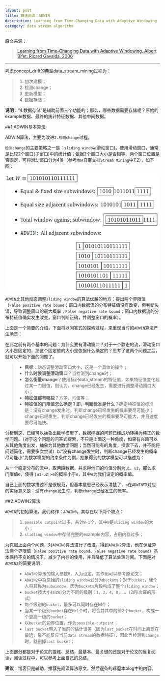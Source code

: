 ```yaml
---
layout: post
title: 算法阅读：ADWIN
description: Learning from Time-Changing Data with Adaptive Windowing
category: data stream algorithm
---
```


原文来源：

> [Learning from Time-Changing Data with Adaptive Windowing. Albert Bifet. Ricard Gavalda. 2006](http://epubs.siam.org/doi/abs/10.1137/1.9781611972771.42)

---

考虑concept_drift的典型data_stream_mining过程为：

> 1. 初次建模；
> 2. 检测change；
> 3. 更新模型；
> 4. 数据存储；

__说明__：”4.数据存储”是辅助前面三个功能的；那么，哪些数据需要存储呢？原始的example数据、最终的统计特征数据、其他中间数据。

##1.ADWIN基本算法

ADWIN算法，主要为改进`2.检测change`过程。

`检测change`的主要策略之一是：`sliding window`(滑动窗口)。使用滑动窗口，通常是比较2个窗口(子窗口)中的统计值；依据2个窗口大小是否相等、两个窗口位置是否固定，可将滑动窗口分为4类（参考`MOA`自带文档`Stream Mining`中7.2），如下图：

![adwin sliding window](/images/algorithm-adwin/adwin-sliding-window.jpg)

`ADWIN`比其他动态调整`sliding window`的算法优越的地方：提出两个界限值（`False positive rate bound`：窗口内数据流的分布特征值没有改变，但判断失误，导致调整窗口的最大概率；`False negative rate bound`：窗口内数据流的分布特征值确实发生改变，窗口判断正确，并调整窗口的概率）。

上面是一个简要的介绍，下面将以问答式的探索过程，来重现当时的`ADWIN`算法产生场景：

在此之前有两个基本的问题：为什么要有滑动窗口？对于一个静态的流，滑动窗口大小是固定的，那这个固定值的大小是依据什么确定的？思考了这两个问题之后，就可以开始下面的问题了。

> * __目标__：动态调整滑动窗口大小，这是一个具体的操作；
> * __什么时候调整滑动窗口__？当检测到change时；
> * __怎么衡量change__？使用标识data_stream的特征值，如果特征值变化超过某一门限值，则认为，change已经发生，需要进行调整滑动窗口大小；
> * __特征值都有哪些__？方差、均值等；
> * __特征值的门限值怎么确定？即，判断标准是什么__？确定特征值的标准是：没有change发生时，判断change已经发生的概率要尽可能小；change已经发生，判断change已经发生的概率要尽可能大，并且速度要尽可能快。


分析到这，已经可以抽象出数学模型了，数据挖掘的问题已经成功转换为纯正的数学问题。（对于这个问题的问答式探索，不只是上面这一种角度，如果有兴趣可以从其他角度出发，抽象为其他数学问题；当然可能有的角度，探索下去，并不能将问题简化，需要多次尝试）以“没有change发生时，判断change已经发生的概率尽可能小”为数学模型的约束条件为例，抽象得到的数学模型可以描述为：

从一个稳定分布的流中，取两段数据，并求得他们的均值分别为`u1`、`u2`，那么求门限值e，使得 `|u1-u2|>e`的概率小于`σ`，其中`σ`为我们设定的概率值。

自己上面的数学描述不是很规范，但基本意思已经表示清楚了，`σ`在`ADWIN`中对应的实际意义是：没有`change`发生时，判断`change`已经发生的概率。

##2.ADWIN2算法

`ADWIN`的初始算法，我们称作：`ADWIN0`，其存在以下两个缺点：

> 1. `possible cutpoint`过多，共计`W-1`个，其中`W`是`sliding window`的大小；
> 2. `slidling window`中存储完整的example内容，占用内存过多；


为克服上面两个问题，对`ADWIN0`算法进行了改进，得到`ADWIN2`算法，他在保证算法两个界限值（`False positive rate bound`、`False negative rate bound`）基本保持不变的情况下，减少了内存的使用，并且降低了算法处理时间。下面是对`ADWIN2`的简要说明：

> * `ADWIN2`算法的输入参数`M`，人为设定，其作用可以参考原论文；
> * `ADWIN2`中将原始的`sliding window`划分为`buckets`；对于`bucket`，我个人将其称为`subwindow`，因为`buckets`片段构成了整个`sliding window`；
> * `bucket`按大小(size)分为不同的级别：`1`，`2`，`4`，`8`，…（2的i次幂的形式）
> * 每个级别的`bucket`，最多可以同时存在M个；
> * 当某一个级别`bucket`存在`M+1`个时，将合并其中的前2个`bucket`，构成一个更高一级的`bucket`；
> * 以`bucket`的边界位置，作为`possible cutpoint`；
> * `last bucket`带入了当前的估计误差（因为`last_bucket`在时间上离现在最远，最不能反应当前`data stream`的数据特征），因此当检测到`change`时，就删掉`last bucket`；

上面部分都是对于论文的提炼、总结，最基本、最关键的还是对于论文的反复阅读，阅读过程中，可以参考上面自己的总结。

__建议__：博客只是辅助，推荐先阅读算法原文，然后逐条的琢磨本blog中的内容。

---

[NingG]:    http://ningg.github.com  "NingG"
